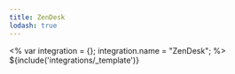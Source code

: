 ```yaml
---
title: ZenDesk
lodash: true
---
```

<% var integration = {};
integration.name = "ZenDesk"; %>
${include('integrations/_template')}
